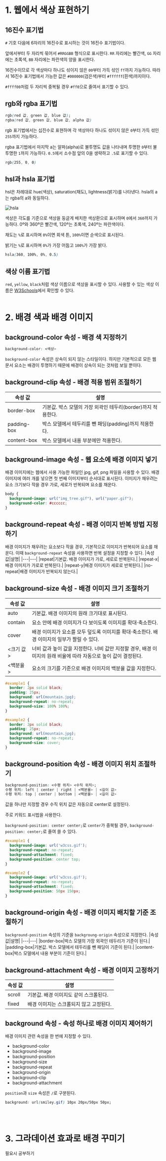 # 1. 웹에서 색상 표현하기
## 16진수 표기법
`#` 기호 다음에 6자리의 16진수로 표시하는 것이 16진수 표기법이다.

앞에서부터 두 자리씩 묶어서 `#RRGGBB` 형식으로 표시한다. `RR` 자리에는 빨간색, `GG` 자리에는 초록색, `BB` 자리에는 파란색의 양을 표시한다. 

16진수이므로 각 색상마다 하나도 섞이지 않은 `00`부터 가득 섞인 `ff`까지 가능하다. 따라서 16진수 표기법에서 가능한 값은 `#000000`(검은색)부터 `#ffffff`(흰색)까지이다.

`#ffff00`처럼 두 자리씩 중복될 경우 `#ff0`으로 줄여서 표기할 수 있다.

## rgb와 rgba 표기법
```css
rgb(red 값, green 값, blue 값);
rgba(red 값, green 값, blue 값, alpha 값)
```
rgb 표기법에서는 십진수로 표현하며 각 색상마다 하나도 섞이지 않은 `0`부터 가득 섞인 `255`까지 가능하다.

rgba 표기법에서 마지막 a는 알파(alpha)로 불투명도 값을 나타내며 투명한 `0`부터 불투명한 `1`까지 가능하다. `0.5`에서 소수점 앞의 0을 생략하고 `.5`로 표기할 수 있다.

```css
rgb(255, 0, 0)
```

## hsl과 hsla 표기법
hsl은 차례대로 hue(색상), saturation(채도), lightness(밝기)를 나타낸다. hsla의 a는 rgba의 a와 동일하다.

![hsla](https://user-images.githubusercontent.com/95019875/159846937-f0025afe-0808-4362-a373-d9e739180c3d.png)

색상은 각도를 기준으로 색상을 둥글게 배치한 색상환으로 표시하며 `0`에서 `360`까지 가능하다. 0º와 360º은 빨간색, 120º는 초록색, 240º는 파란색이다. 

채도는 `%`로 표시하며 `0%`이면 회색 톤, `100%`이면 순색으로 표시된다.

밝기는 `%`로 표시하며 `0%`가 가장 어둡고 `100%`가 가장 밝다.

```css
hsla(360, 100%, 0%, 0.5)
```

## 색상 이름 표기법
`red`, `yellow`, `black`처럼 색상 이름으로 색상을 표시할 수 있다. 사용할 수 있는 색상 이름은 [W3Schools](https://www.w3schools.com/colors/colors_names.asp)에서 확인할 수 있다.
<br></br>
# 2. 배경 색과 배경 이미지
## background-color 속성 - 배경 색 지정하기
```css
background-color: <색상>
```
`background-color` 속성은 상속이 되지 않는 스타일이다. 하지만 기본적으로 모든 웹 문서 요소는 배경이 투명하기 때문에 배경이 상속이 되는 것처럼 보일 뿐이다.

## background-clip 속성 - 배경 적용 범위 조절하기
|속성 값|설명|
|---|---|
|border-box|기본값. 박스 모델의 가장 외곽인 테두리(border)까지 적용한다.|
|padding-box|박스 모델에서 테두리를 뺀 패딩(padding)까지 적용한다.|
|content-box|박스 모델에서 내용 부분에만 적용한다.|

## background-image 속성 - 웹 요소에 배경 이미지 넣기
배경 이미지에는 웹에서 사용 가능한 파일인 jpg, gif, png 파일을 사용할 수 있다. 배경 이미지에 여러 개를 넣으면 첫 번째 이미지부터 순서대로 표시된다. 이미지가 채우려는 요소 크기보다 작을 경우 가로, 세로가 반복되며 요소를 채운다.
```css
body {
  background-image: url("img_tree.gif"), url("paper.gif");
  background-color: #cccccc;
}
```

## background-repeat 속성 - 배경 이미지 반복 방법 지정하기
배경 이미지가 채우려는 요소보다 작을 경우, 기본적으로 이미지가 반복되어 요소를 채운다. 이때 `background-repeat` 속성을 사용하면 반복 설정을 지정할 수 있다.
|속성 값|설명|
|---|---|
|repeat|기본값. 배경 이미지가 가로, 세로로 반복된다.|
|repeat-x|배경 이미지가 가로로 반복된다.|
|repeat-y|배경 이미지가 세로로 반복된다.|
|no-repeat|배경 이미지가 반복되지 않는다.|

## background-size 속성 - 배경 이미지 크기 조절하기
|속성 값|설명|
|---|---|
|auto|기본값. 배경 이미지의 원래 크기대로 표시된다.|
|contain|요소 안에 배경 이미지가 다 보이도록 이미지를 확대⋅축소한다.|
|cover|배경 이미지가 요소를 모두 덮도록 이미지를 확대⋅축소한다. 배경 이미지의 일부가 짤릴 수 있다.|
|<크기 값>|너비 값과 높이 값을 지정한다. 너비 값만 지정할 경우, 배경 이미지의 원래 비율에 따라 자동으로 높이 값이 결정된다.|
|<백분율>|요소의 크기를 기준으로 배경 이미지의 백분율 값을 지정한다.|

```css
#example1 {
  border: 2px solid black;
  padding: 25px;
  background: url(mountain.jpg);
  background-repeat: no-repeat;
  background-size: 100% 100%;
}

#example2 {
  border: 2px solid black;
  padding: 25px;
  background: url(mountain.jpg);
  background-repeat: no-repeat;
  background-size: cover;
}
```

## background-position 속성 - 배경 이미지 위치 조절하기
```css
background-position: <수평 위치> <수직 위치>;
수평 위치: left | center | right | <백분율> | <길이 값>
수평 위치: top | center | bottom | <백분율> | <길이 값>
```
값을 하나만 지정할 경우 수직 위치 값은 자동으로 center로 설정된다.

주로 키워드 표시법을 사용한다.

`background-position: center center;`로 `center`가 중복될 경우, `background-position: center;`로 줄여 쓸 수 있다.
```css
#example1 { 
  background-image: url('w3css.gif');
  background-repeat: no-repeat;
  background-attachment: fixed;
  background-position: center top; 
}

#example2 { 
  background-image: url('w3css.gif');
  background-repeat: no-repeat;
  background-attachment: fixed;
  background-position: 50px 150px;
}
```

## background-origin 속성 - 배경 이미지 배치할 기준 조절하기
`background-position` 속성의 기준을 `backgroung-origin` 속성으로 지정한다.
|속성 값|설명|
|---|---|
|border-box|박스 모델의 가장 외곽인 테두리가 기준이 된다.|
|padding-box|기본값. 박스 모델에서 테두리를 뺀 패딩이 기준이 된다.|
|content-box|박스 모델에서 내용 부분이 기준이 된다.|

## background-attachment 속성 - 배경 이미지 고정하기
|속성 값|설명|
|---|---|
|scroll|기본값. 배경 이미지도 같이 스크롤된다.|
|fixed|배경 이미지는 스크롤되지 않고 고정된다.|

## background 속성 - 속성 하나로 배경 이미지 제어하기
배경 이미지 관련 속성을 한 번에 지정할 수 있다.
- background-color
- background-image
- background-position
- background-size
- background-repeat
- background-origin
- background-clip
- background-attachment

`position`과 `size` 속성은 `/`로 구분된다.
```css
background: url(smiley.gif) 10px 20px/50px 50px;
```
<br></br>
# 3. 그라데이션 효과로 배경 꾸미기
필요시 공부하기
